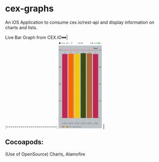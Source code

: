 # cex-graphs
An iOS Application to consume cex.io/rest-api and display information on charts and lists.

Live Bar Graph from CEX.IO🕶|  
:-------------------------:
<img src="https://github.com/AshishKapoor/cex-graphs/blob/master/assets/screenshots/barGraph.PNG" alt="Drawing" width="140" height="280"/>  |

## Cocoapods: 
(Use of OpenSource)
Charts,
Alamofire
